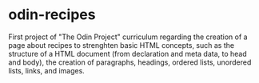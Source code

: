 # odin-recipes
First project of "The Odin Project" curriculum regarding the creation of a page about recipes to strenghten basic HTML concepts, such as the structure of a HTML document (from declaration and meta data, to head and body), the creation of paragraphs, headings, ordered lists, unordered lists, links, and images.
